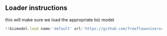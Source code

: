 
## Loader instructions

this will make sure we load the appropriate biz model


```js
!!bizmodel.load name:'default' url:'https://github.com/freeflowuniverse/crystallib/tree/development/bizmodel/example/data'
```


